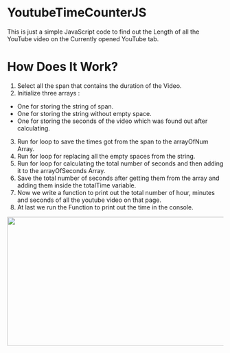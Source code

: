 # YoutubeTimeCounterJS
This is just a simple JavaScript code to find out the Length of all the YouTube video on the Currently opened YouTube tab.

# How Does It Work?

1. Select all the span that contains the duration of the Video.
2. Initialize three arrays :<br>
  - One for storing the string of span.<br>
  - One for storing the string without empty space.<br>
  - One for storing the seconds of the video which was found out after calculating.<br>
3. Run for loop to save the times got from the span to the arrayOfNum Array.
4. Run for loop for replacing all the empty spaces from the string.
5. Run for loop for calculating the total number of seconds and then adding it to the arrayOfSeconds Array.
6. Save the total number of seconds after getting them from the array and adding them inside the totalTime variable.
7. Now we write a function to print out the total number of hour, minutes and seconds of all the youtube video on that page.
8. At last we run the Function to print out the time in the console.

<img src="https://i.imgur.com/IhO1Qxp.png" width="830" height="300">

